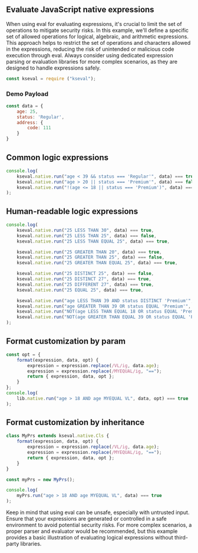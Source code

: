 ## Evaluate JavaScript native expressions 
When using eval for evaluating expressions, it's crucial to limit the set of operations to mitigate security risks. In this example, we'll define a specific set of allowed operations for logical, algebraic, and arithmetic expressions. This approach helps to restrict the set of operations and characters allowed in the expressions, reducing the risk of unintended or malicious code execution through eval. Always consider using dedicated expression parsing or evaluation libraries for more complex scenarios, as they are designed to handle expressions safely.

```js
const kseval = require ("kseval");
```

### Demo Payload 
```js
const data = {
    age: 25,
    status: 'Regular',
    address: {
        code: 111
    }
}
```

## Common logic expressions
```js
console.log(
    kseval.native.run("age < 39 && status === 'Regular'", data) === true,
    kseval.native.run("age > 20 || status === 'Premium'", data) === false,
    kseval.native.run("!(age <= 18 || status === 'Premium')", data) === true,
);
```

## Human-readable logic expressions
```js
console.log(
    kseval.native.run("25 LESS THAN 30", data) === true,
    kseval.native.run("25 LESS THAN 25", data) === false,
    kseval.native.run("25 LESS THAN EQUAL 25", data) === true,

    kseval.native.run("25 GREATER THAN 20", data) === true,
    kseval.native.run("25 GREATER THAN 25", data) === false,
    kseval.native.run("25 GREATER THAN EQUAL 25", data) === true,

    kseval.native.run("25 DISTINCT 25", data) === false,
    kseval.native.run("25 DISTINCT 27", data) === true,
    kseval.native.run("25 DIFFERENT 27", data) === true,
    kseval.native.run("25 EQUAL 25", data) === true,

    kseval.native.run("age LESS THAN 39 AND status DISTINCT 'Premium'", data) === true,
    kseval.native.run("age GREATER THAN 39 OR status EQUAL 'Premium'", data) === false,
    kseval.native.run("NOT(age LESS THAN EQUAL 18 OR status EQUAL 'Premium')", data) === true,
    kseval.native.run("NOT(age GREATER THAN EQUAL 39 OR status EQUAL 'Premium')", data) === true,
);
```

## Format customization by param
```js
const opt = {
    format(expression, data, opt) {
        expression = expression.replace(/VL/ig, data.age);
        expression = expression.replace(/MYEQUAL/ig, "==");
        return { expression, data, opt };
    }
};
console.log(
    lib.native.run("age > 18 AND age MYEQUAL VL", data, opt) === true
);
```

## Format customization by inheritance
```js
class MyPrs extends kseval.native.Cls {
    format(expression, data, opt) {
        expression = expression.replace(/VL/ig, data.age);
        expression = expression.replace(/MYEQUAL/ig, "==");
        return { expression, data, opt };
    }
}

const myPrs = new MyPrs();

console.log(
    myPrs.run("age > 18 AND age MYEQUAL VL", data) === true
);
```

Keep in mind that using eval can be unsafe, especially with untrusted input. Ensure that your expressions are generated or controlled in a safe environment to avoid potential security risks. For more complex scenarios, a proper parser and evaluator would be recommended, but this example provides a basic illustration of evaluating logical expressions without third-party libraries.
